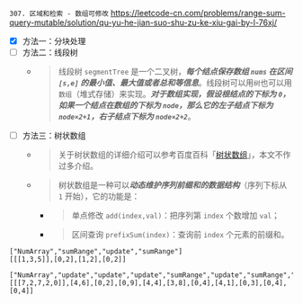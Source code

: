 
`307. 区域和检索 - 数组可修改` https://leetcode-cn.com/problems/range-sum-query-mutable/solution/qu-yu-he-jian-suo-shu-zu-ke-xiu-gai-by-l-76xj/
- [x] 方法一：分块处理
- [ ] 方法二：线段树
  * > 线段树 `segmentTree` 是一个二叉树，***每个结点保存数组 `nums` 在区间 `[s,e]` 的最小值、最大值或者总和等信息***。线段树可以用`树`也可以用`数组`（堆式存储）来实现。***对于数组实现，假设根结点的下标为 `0`，如果一个结点在数组的下标为 `node`，那么它的左子结点下标为 `node×2+1`，右子结点下标为 `node×2+2`***。
- [ ] 方法三：树状数组
  * > 关于树状数组的详细介绍可以参考百度百科「[树状数组](https://baike.baidu.com/item/%E6%A0%91%E7%8A%B6%E6%95%B0%E7%BB%84)」，本文不作过多介绍。
  * > 树状数组是一种可以***动态维护序列前缀和的数据结构***（序列下标从 `1` 开始），它的功能是：
    + > 单点修改 `add(index,val)`：把序列第 `index` 个数增加 `val`；
    + > 区间查询 `prefixSum(index)`：查询前 `index` 个元素的前缀和。

```
["NumArray","sumRange","update","sumRange"]
[[[1,3,5]],[0,2],[1,2],[0,2]]

["NumArray","update","update","update","sumRange","update","sumRange","update","sumRange","sumRange","update"]
[[[7,2,7,2,0]],[4,6],[0,2],[0,9],[4,4],[3,8],[0,4],[4,1],[0,3],[0,4],[0,4]]
```
